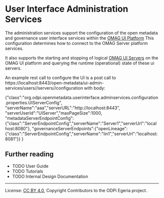 <!-- SPDX-License-Identifier: CC-BY-4.0 -->
<!-- Copyright Contributors to the ODPi Egeria project. -->
 
# User Interface Administration Services

The administration services support the configuration of the open metadata and governance user interface services
within the [OMAG UI Platform](docs/concepts/omag-ui-platform.md)
This configuration determines how to connect to the OMAG Server platform services.

It also supports the starting and stopping of logical [OMAG UI Servers](docs/concepts/logical-ui-server.md)
on the OMAG UI platform and querying the runtime (operational) state of these ui servers.


An example rest call to configure the UI is a post call to https://localhost:8443/open-metadata/ui-admin-services/users/<userid>/servers/<server>/configuration
with body:

{"class":"org.odpi.openmetadata.userinterface.adminservices.configuration.properties.UIServerConfig",
"serverName":"aaa","serverURL":"http://localhost:8443",
"serverUserId":"UIServer","maxPageSize":1000,
"metadataServerEndpointConfig":{"class":"ServerEndpointConfig","serverName":"Server1","serverUrl":"localhost:8080"},
"governanceServerEndpoints":{"openLineage":{"class":"ServerEndpointConfig","serverName":"lin1","serverUrl":"localhost:8081"}}
}

## Further reading

* TODO User Guide
* TODO Tutorials
* TODO Internal Design Documentation

----
License: [CC BY 4.0](https://creativecommons.org/licenses/by/4.0/),
Copyright Contributors to the ODPi Egeria project.